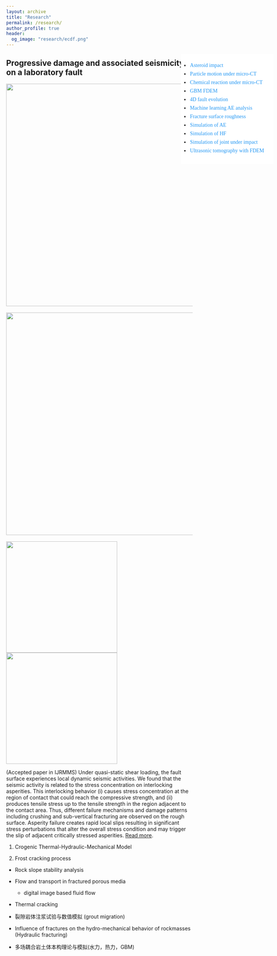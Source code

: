 ```yaml
---
layout: archive
title: "Research"
permalink: /research/
author_profile: true
header:
  og_image: "research/ecdf.png"
---
```


<style>
.sidenav {
  width: 250px;
  position: fixed;
  z-index: 1;
  top: 200px;
  right: 10px;
  background: #fff;
  overflow-x: hidden;
  padding: 8px 0;
}

.sidenav a {
  padding: 1px 1px 6px 1px;
  text-decoration: none;
  font-size: 14px;
  color: #2196F3;
  display: block;
}

.sidenav a:hover {
  color: #064579;
}

.main {
  margin-left: 165px; /* Same width as the sidebar + left position in px */
  font-size: 15px; /* Increased text to enable scrolling */
  padding: 0px 0px;
}

@media screen and (max-height: 500px) {
  .sidenav {padding-top: 15px;}
  .sidenav a {font-size: 18px;}
}

html {
    scroll-behavior: smooth !important;
}

:target::before {
  content: "";
  display: block;
  height: 80px; /* fixed header height*/
  margin: -80px 0 0; /* negative fixed header height */
}

</style>


<div class="sidenav">
	<div id="navbar-collapse-03" class="collapse navbar-collapse">
		<ul style="font-family:verdana" style="list-style-type:none">
			<li><a href="#ResearchImpact">Asteroid impact</a></li>
			<li><a href="#ResearchSandColumn">Particle motion under micro-CT</a></li>
			<li><a href="#Research0">Chemical reaction under micro-CT</a></li>
			<li><a href="#Research1">GBM FDEM</a></li>
			<li><a href="#Research2">4D fault evolution</a></li>
			<li><a href="#Research3">Machine learning AE analysis</a></li>
			<li><a href="#Research4">Fracture surface roughness</a></li>
			<li><a href="#Research5">Simulation of AE</a></li>
			<li><a href="#Research6">Simulation of HF</a></li>
			<li><a href="#Research8">Simulation of joint under impact</a></li>
			<li><a href="#Research9">Ultrasonic tomography with FDEM</a></li>
		</ul>
	</div>
</div>


<div class="container">
  <div class="row">
    <div class="width:900px;text-center">
    <h2 id="Research0">Progressive damage and associated seismicity on a laboratory fault</h2>
    <img src="images/shear_damage.jpg" alt="" width="600"/><br><br>
    <img src="images/shear_seismic.jpg" alt="" width="600"/><br><br>
    <img src="images/evt1.gif" alt="" width="300"/>
    <img src="images/evt2.gif" alt="" width="300"/>
    <p> (Accepted paper in IJRMMS) Under quasi-static shear loading, the fault surface experiences local dynamic seismic activities. We found that the seismic activity is related to the stress concentration on interlocking asperities. This interlocking behavior (i) causes stress concentration at the region of contact that could reach the compressive strength, and (ii) produces tensile stress up to the tensile strength in the region adjacent to the contact area. Thus, different failure mechanisms and damage patterns including crushing and sub-vertical fracturing are observed on the rough surface. Asperity failure creates rapid local slips resulting in significant stress perturbations that alter the overall stress condition and may trigger the slip of adjacent critically stressed asperities. <a href="https://doi.org/10.1016/j.ijrmms.2023.105392" target="_blank">Read more</a>.</p>
    </div>
  </div>
</div>






1. Crogenic Thermal-Hydraulic-Mechanical Model

2. Frost cracking process

* Rock slope stability analysis

* Flow and transport in fractured porous media
  - digital image based fluid flow

* Thermal cracking

* 裂隙岩体注浆试验与数值模拟 (grout migration)


* Influence of fractures on the hydro-mechanical behavior of rockmasses (Hydraulic fracturing)


* 多场耦合岩土体本构理论与模拟(水力，热力，GBM)

<nbsp>
